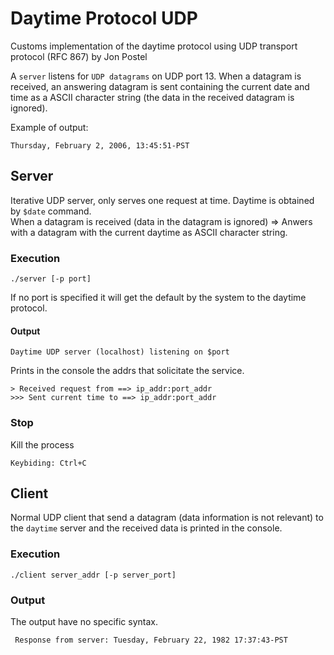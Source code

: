 # Daytime Protocol UDP
Customs implementation of the daytime protocol using UDP transport protocol (RFC 867) by Jon Postel

A `server` listens for `UDP datagrams` on UDP port 13.  When a datagram is received, an answering datagram is sent containing the current date and time as a ASCII character string (the data in the received datagram is ignored).

Example of output:
```
Thursday, February 2, 2006, 13:45:51-PST
```

## Server
Iterative UDP server, only serves one request at time. Daytime is obtained by `$date` command.  
When a datagram is received (data in the datagram is ignored) => Anwers with a datagram with the current daytime as ASCII character string.

### Execution
```
./server [-p port]
```
If no port is specified it will get the default by the system to the daytime protocol.

#### Output
```
Daytime UDP server (localhost) listening on $port 
```
Prints in the console the addrs that solicitate the service.
```
> Received request from ==> ip_addr:port_addr
>>> Sent current time to ==> ip_addr:port_addr
```

### Stop
Kill the process
```
Keybiding: Ctrl+C
```

## Client
Normal UDP client that send a datagram (data information is not relevant) to the `daytime` server and the received data is printed in the console.

### Execution
```
./client server_addr [-p server_port]
```

### Output
The output have no specific syntax.
```
 Response from server: Tuesday, February 22, 1982 17:37:43-PST
```
